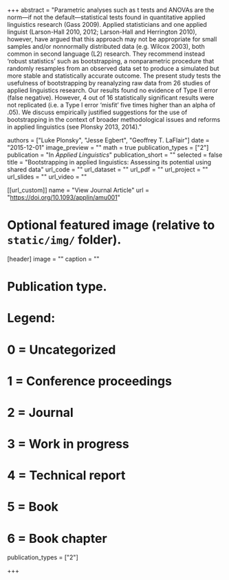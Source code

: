 +++
abstract = "Parametric analyses such as t tests and ANOVAs are the norm—if not the default—statistical tests found in quantitative applied linguistics research (Gass 2009). Applied statisticians and one applied linguist (Larson-Hall 2010, 2012; Larson-Hall and Herrington 2010), however, have argued that this approach may not be appropriate for small samples and/or nonnormally distributed data (e.g. Wilcox 2003), both common in second language (L2) research. They recommend instead ‘robust statistics’ such as bootstrapping, a nonparametric procedure that randomly resamples from an observed data set to produce a simulated but more stable and statistically accurate outcome. The present study tests the usefulness of bootstrapping by reanalyzing raw data from 26 studies of applied linguistics research. Our results found no evidence of Type II error (false negative). However, 4 out of 16 statistically significant results were not replicated (i.e. a Type I error ‘misfit’ five times higher than an alpha of .05). We discuss empirically justified suggestions for the use of bootstrapping in the context of broader methodological issues and reforms in applied linguistics (see Plonsky 2013, 2014)."

authors = ["Luke Plonsky", "Jesse Egbert", "Geoffrey T. LaFlair"]
date = "2015-12-01"
image_preview = ""
math = true
publication_types = ["2"]
publication = "In *Applied Linguistics*"
publication_short = ""
selected = false
title = "Bootstrapping in applied linguistics: Assessing its potential using shared data"
url_code = ""
url_dataset = ""
url_pdf = ""
url_project = ""
url_slides = ""
url_video = ""


[[url_custom]]
name = "View Journal Article"
url = "https://doi.org/10.1093/applin/amu001"

# Optional featured image (relative to `static/img/` folder).
[header]
image = ""
caption = ""

# Publication type.
# Legend:
# 0 = Uncategorized
# 1 = Conference proceedings
# 2 = Journal
# 3 = Work in progress
# 4 = Technical report
# 5 = Book
# 6 = Book chapter
publication_types = ["2"]

+++
